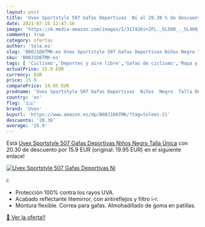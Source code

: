 ```yaml
---
layout: post
title: 'Uvex Sportstyle 507 Gafas Deportivas  Ni al 20.30 % de descuento'
date: 2021-07-16 12:47:16
image: 'https://m.media-amazon.com/images/I/317426s+2FL._SL500_._SL400_.jpg'
comments: true
category: ofertas
author: 'tole.es'
slug: 'B00J1D6TMK-es Uvex Sportstyle 507 Gafas Deportivas Niños Negro Talla Única'
sku: 'B00J1D6TMK-es'
tags: [ 'Ciclismo','Deportes y aire libre','Gafas de ciclismo','Ropa y equipo para deportes','gafas','uvex', ]
actualPrice: 15.9 EUR
currency: EUR
price: 15.9
comparePrice: 19.95 EUR
prodname: 'Uvex Sportstyle 507 Gafas Deportivas  Niños  Negro  Talla Única'
country: 'es'
flag: '🇪🇸'
brand: 'Uvex'
buyurl: 'https://www.amazon.es/dp/B00J1D6TMK/?tag=tolees-21'
descuento: '20.30'
average: '15.9'
---
```


Está [Uvex Sportstyle 507 Gafas Deportivas  Niños  Negro  Talla Única](https://www.amazon.es/dp/B00J1D6TMK/?tag=tolees-21) con 20.30 de descuento por 15.9 EUR (original: 19.95 EUR) en el siguiente enlace!

[![Uvex Sportstyle 507 Gafas Deportivas  Ni](https://m.media-amazon.com/images/I/317426s+2FL._SL500_._SL400_.jpg)](https://www.amazon.es/dp/B00J1D6TMK/?tag=tolees-21)

ℹ️:

- Protección 100% contra los rayos UVA.
- Acabado reflectante litemirror, con antireflejos y filtro i-r.
- Montura flexible. Correa para gafas. Almohadillado de goma en patillas.

[🛒 Ver la oferta!!](https://www.amazon.es/dp/B00J1D6TMK/?tag=tolees-21)
